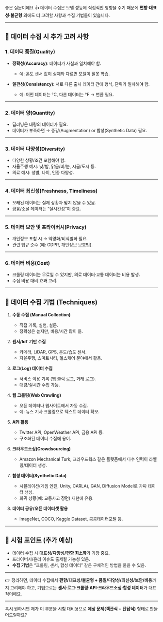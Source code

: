 좋은 질문이에요 👍
데이터 수집은 모델 성능에 직접적인 영향을 주기 때문에 **편향·대표성·불균형** 외에도 더 고려할 사항과 수집 기법들이 있습니다.

---

## 📌 데이터 수집 시 추가 고려 사항

### 1. **데이터 품질(Quality)**

* **정확성(Accuracy)**: 데이터가 사실과 일치해야 함.

  * 예: 온도 센서 값이 실제와 다르면 모델이 잘못 학습.
* **일관성(Consistency)**: 서로 다른 출처 데이터 간에 형식, 단위가 일치해야 함.

  * 예: 어떤 데이터는 °C, 다른 데이터는 °F → 변환 필요.

---

### 2. **데이터 양(Quantity)**

* 딥러닝은 대량의 데이터가 필요.
* 데이터가 부족하면 → 증강(Augmentation) or 합성(Synthetic Data) 필요.

---

### 3. **데이터 다양성(Diversity)**

* 다양한 상황/조건 포함해야 함.
* 자율주행 예시: 낮/밤, 맑음/비/눈, 시골/도시 등.
* 의료 예시: 성별, 나이, 인종 다양성.

---

### 4. **데이터 최신성(Freshness, Timeliness)**

* 오래된 데이터는 실제 상황과 맞지 않을 수 있음.
* 금융/소셜 데이터는 “실시간성”이 중요.

---

### 5. **데이터 보안 및 프라이버시(Privacy)**

* 개인정보 포함 시 → 익명화/비식별화 필요.
* 관련 법규 준수 (예: GDPR, 개인정보 보호법).

---

### 6. **데이터 비용(Cost)**

* 크롤링 데이터는 무료일 수 있지만, 의료 데이터·교통 데이터는 비용 발생.
* 수집 비용 대비 효과 고려.

---

## 📌 데이터 수집 기법 (Techniques)

1. **수동 수집 (Manual Collection)**

   * 직접 기록, 실험, 설문.
   * 정확성은 높지만, 비용/시간 많이 듦.

2. **센서/IoT 기반 수집**

   * 카메라, LiDAR, GPS, 온도/습도 센서.
   * 자율주행, 스마트시티, 헬스케어 분야에서 활용.

3. **로그(Log) 데이터 수집**

   * 서비스 이용 기록 (웹 클릭 로그, 거래 로그).
   * 대량/실시간 수집 가능.

4. **웹 크롤링(Web Crawling)**

   * 오픈 데이터나 웹사이트에서 자동 수집.
   * 예: 뉴스 기사 크롤링으로 텍스트 데이터 확보.

5. **API 활용**

   * Twitter API, OpenWeather API, 금융 API 등.
   * 구조화된 데이터 수집에 용이.

6. **크라우드소싱(Crowdsourcing)**

   * Amazon Mechanical Turk, 크라우드웍스 같은 플랫폼에서 다수 인력이 라벨링/데이터 생성.

7. **합성 데이터(Synthetic Data)**

   * 시뮬레이션(게임 엔진, Unity, CARLA), GAN, Diffusion Model로 가짜 데이터 생성.
   * 희귀 상황(예: 교통사고 장면) 재현에 유용.

8. **데이터 공유/오픈 데이터셋 활용**

   * ImageNet, COCO, Kaggle Dataset, 공공데이터포털 등.

---

## 📌 시험 포인트 (추가 예상)

* 데이터 수집 시 **대표성/다양성/편향 최소화**가 가장 중요.
* 프라이버시/윤리 이슈도 출제될 가능성 있음.
* **수집 기법**은 “크롤링, 센서, 합성 데이터” 같은 구체적인 방법을 물을 수 있음.

---

👉 정리하면, 데이터 수집에서 **편향/대표성/불균형 + 품질/다양성/최신성/보안/비용**까지 고려해야 하고,
기법으로는 **센서·로그·크롤링·API·크라우드소싱·합성 데이터**가 대표적이에요.

---

혹시 원하시면 제가 이 부분을 시험 대비용으로 **예상 문제(객관식 + 단답식)** 형태로 만들어드릴까요?
